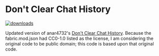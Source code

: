 # Don't Clear Chat History

[![downloads](https://waffle.coffee/modrinth/dcch/downloads)](https://modrinth.com/mod/dcch)

Updated version of anar4732's [Don't Clear Chat History](https://www.curseforge.com/projects/404400). Because the fabric.mod.json had CC0-1.0 listed as the license, I am considering the original code to be public domain; this code is based upon that original code.

